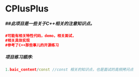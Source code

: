 # CPlusPlus
##### ##此项目是一些关于C++相关的注意知识点。

```json
#可能有相关特性代码，demo，相关面试，
#相关具体实现
#参考了C++那些事儿的开源练习
```



##### 项目练习顺序:

```c++
1.baic_content/const //const 相关的知识点，也是面试的高频拷问点
    
```


